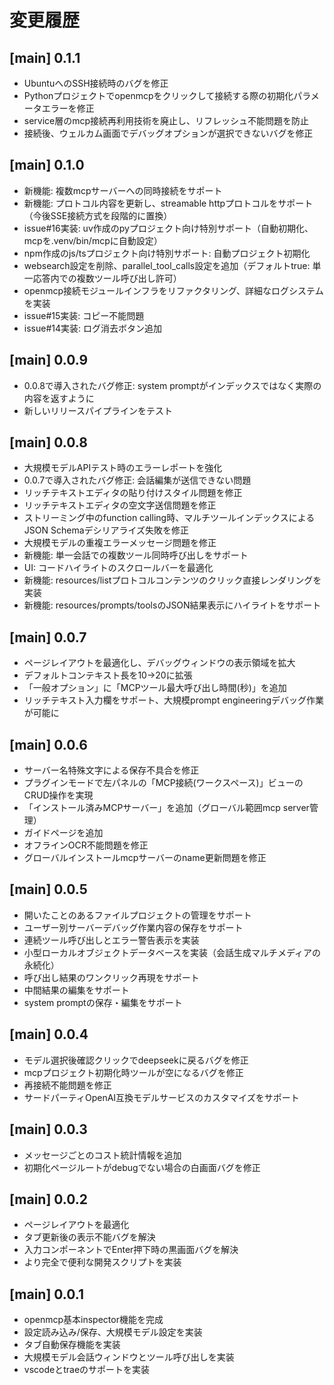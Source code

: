 # 変更履歴

## [main] 0.1.1
- UbuntuへのSSH接続時のバグを修正
- Pythonプロジェクトでopenmcpをクリックして接続する際の初期化パラメータエラーを修正
- service層のmcp接続再利用技術を廃止し、リフレッシュ不能問題を防止
- 接続後、ウェルカム画面でデバッグオプションが選択できないバグを修正

## [main] 0.1.0
- 新機能: 複数mcpサーバーへの同時接続をサポート
- 新機能: プロトコル内容を更新し、streamable httpプロトコルをサポート（今後SSE接続方式を段階的に置換）
- issue#16実装: uv作成のpyプロジェクト向け特別サポート（自動初期化、mcpを.venv/bin/mcpに自動設定）
- npm作成のjs/tsプロジェクト向け特別サポート: 自動プロジェクト初期化
- websearch設定を削除、parallel_tool_calls設定を追加（デフォルトtrue: 単一応答内での複数ツール呼び出し許可）
- openmcp接続モジュールインフラをリファクタリング、詳細なログシステムを実装
- issue#15実装: コピー不能問題
- issue#14実装: ログ消去ボタン追加

## [main] 0.0.9
- 0.0.8で導入されたバグ修正: system promptがインデックスではなく実際の内容を返すように
- 新しいリリースパイプラインをテスト

## [main] 0.0.8
- 大規模モデルAPIテスト時のエラーレポートを強化
- 0.0.7で導入されたバグ修正: 会話編集が送信できない問題
- リッチテキストエディタの貼り付けスタイル問題を修正
- リッチテキストエディタの空文字送信問題を修正
- ストリーミング中のfunction calling時、マルチツールインデックスによるJSON Schemaデシリアライズ失敗を修正
- 大規模モデルの重複エラーメッセージ問題を修正
- 新機能: 単一会話での複数ツール同時呼び出しをサポート
- UI: コードハイライトのスクロールバーを最適化
- 新機能: resources/listプロトコルコンテンツのクリック直接レンダリングを実装
- 新機能: resources/prompts/toolsのJSON結果表示にハイライトをサポート

## [main] 0.0.7
- ページレイアウトを最適化し、デバッグウィンドウの表示領域を拡大
- デフォルトコンテキスト長を10→20に拡張
- 「一般オプション」に「MCPツール最大呼び出し時間(秒)」を追加
- リッチテキスト入力欄をサポート、大規模prompt engineeringデバッグ作業が可能に

## [main] 0.0.6
- サーバー名特殊文字による保存不具合を修正
- プラグインモードで左パネルの「MCP接続(ワークスペース)」ビューのCRUD操作を実現
- 「インストール済みMCPサーバー」を追加（グローバル範囲mcp server管理）
- ガイドページを追加
- オフラインOCR不能問題を修正
- グローバルインストールmcpサーバーのname更新問題を修正

## [main] 0.0.5
- 開いたことのあるファイルプロジェクトの管理をサポート
- ユーザー別サーバーデバッグ作業内容の保存をサポート
- 連続ツール呼び出しとエラー警告表示を実装
- 小型ローカルオブジェクトデータベースを実装（会話生成マルチメディアの永続化）
- 呼び出し結果のワンクリック再現をサポート
- 中間結果の編集をサポート
- system promptの保存・編集をサポート

## [main] 0.0.4
- モデル選択後確認クリックでdeepseekに戻るバグを修正
- mcpプロジェクト初期化時ツールが空になるバグを修正
- 再接続不能問題を修正
- サードパーティOpenAI互換モデルサービスのカスタマイズをサポート

## [main] 0.0.3
- メッセージごとのコスト統計情報を追加
- 初期化ページルートがdebugでない場合の白画面バグを修正

## [main] 0.0.2
- ページレイアウトを最適化
- タブ更新後の表示不能バグを解決
- 入力コンポーネントでEnter押下時の黒画面バグを解決
- より完全で便利な開発スクリプトを実装

## [main] 0.0.1
- openmcp基本inspector機能を完成
- 設定読み込み/保存、大規模モデル設定を実装
- タブ自動保存機能を実装
- 大規模モデル会話ウィンドウとツール呼び出しを実装
- vscodeとtraeのサポートを実装